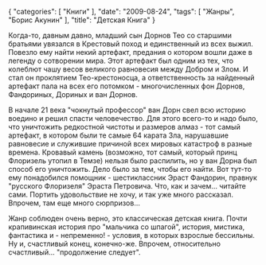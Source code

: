 {
   "categories": [
      "Книги"
   ],
   "date": "2009-08-24",
   "tags": [
      "Жанры", "Борис Акунин"
   ],
   "title": "Детская Книга"
}

Когда-то, давным давно, младший сын Дорнов Тео со старшими братьями увязался в Крестовый поход и единственный из всех выжил. Повезло ему найти некий артефакт, предания о котором вошли даже в легенду о сотворении мира. Этот артефакт был одним из тех, что колеблют чашу весов великого равновесия между Добром и Злом. И стал он проклятием Тео-крестоносца, а ответственность за найденный артефакт пала на всех его потомком - многочисленных фон Дорнов, Фандориных, Дориных и ван Дорнов.

В начале 21 века "чокнутый профессор" ван Дорн свел всю историю воедино и решил спасти человечество. Для этого всего-то и надо было, что уничтожить редкостной чистоты и размеров алмаз - тот самый артефакт, в котором были те самые 64 карата Зла, нарушавшие равновесие и служившие причиной всех мировых катастроф в разные времена. Кровавый камень (возможно, тот самый, который принц Флоризель утопил в Темзе) нельзя было распилить, но у ван Дорна был способ его уничтожить. Дело было за тем, чтобы его найти. Вот тут-то ему понадобился помощник - шестиклассник Эраст Фандорин, правнук "русского Флоризеля" Эраста Петровича. Что, как и зачем... читайте сами. Портить удовольствие не хочу, и так уже много рассказал. Впрочем, там еще много сюрпризов...

Жанр соблюден очень верно, это классическая детская книга. Почти крапивинская история про "мальчика со шпагой", история, мистика, фантастика и - непременно! - условия, в которых взрослые бессильны. Ну и, счастливый конец, конечно-же. Впрочем, относительно счастливый... "продолжение следует".
